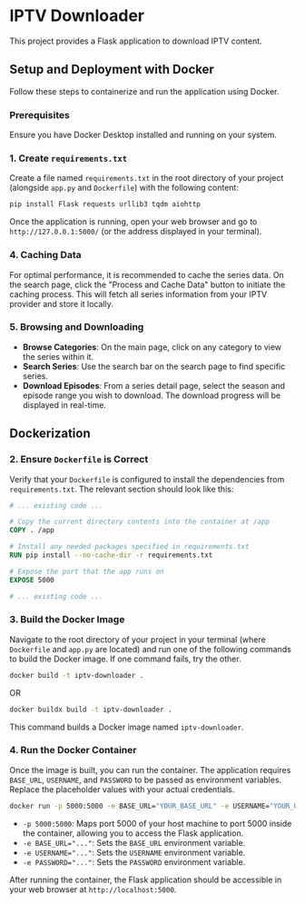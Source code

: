 # IPTV Downloader

This project provides a Flask application to download IPTV content.

## Setup and Deployment with Docker

Follow these steps to containerize and run the application using Docker.

### Prerequisites

Ensure you have Docker Desktop installed and running on your system.

### 1. Create `requirements.txt`

Create a file named `requirements.txt` in the root directory of your project (alongside `app.py` and `Dockerfile`) with the following content:

```bash
pip install Flask requests urllib3 tqdm aiohttp
```


Once the application is running, open your web browser and go to `http://127.0.0.1:5000/` (or the address displayed in your terminal).

### 4. Caching Data

For optimal performance, it is recommended to cache the series data. On the search page, click the "Process and Cache Data" button to initiate the caching process. This will fetch all series information from your IPTV provider and store it locally.

### 5. Browsing and Downloading

-   **Browse Categories**: On the main page, click on any category to view the series within it.
-   **Search Series**: Use the search bar on the search page to find specific series.
-   **Download Episodes**: From a series detail page, select the season and episode range you wish to download. The download progress will be displayed in real-time.

## Dockerization


### 2. Ensure `Dockerfile` is Correct

Verify that your `Dockerfile` is configured to install the dependencies from `requirements.txt`. The relevant section should look like this:

```dockerfile
# ... existing code ...

# Copy the current directory contents into the container at /app
COPY . /app

# Install any needed packages specified in requirements.txt
RUN pip install --no-cache-dir -r requirements.txt

# Expose the port that the app runs on
EXPOSE 5000

# ... existing code ...
```

### 3. Build the Docker Image

Navigate to the root directory of your project in your terminal (where `Dockerfile` and `app.py` are located) and run one of the following commands to build the Docker image. If one command fails, try the other.

```bash
docker build -t iptv-downloader .
```

OR

```bash
docker buildx build -t iptv-downloader .
```

This command builds a Docker image named `iptv-downloader`.

### 4. Run the Docker Container

Once the image is built, you can run the container. The application requires `BASE_URL`, `USERNAME`, and `PASSWORD` to be passed as environment variables. Replace the placeholder values with your actual credentials.

```bash
docker run -p 5000:5000 -e BASE_URL="YOUR_BASE_URL" -e USERNAME="YOUR_USERNAME" -e PASSWORD="YOUR_PASSWORD" iptv-downloader
```

- `-p 5000:5000`: Maps port 5000 of your host machine to port 5000 inside the container, allowing you to access the Flask application.
- `-e BASE_URL="..."`: Sets the `BASE_URL` environment variable.
- `-e USERNAME="..."`: Sets the `USERNAME` environment variable.
- `-e PASSWORD="..."`: Sets the `PASSWORD` environment variable.

After running the container, the Flask application should be accessible in your web browser at `http://localhost:5000`.